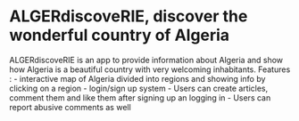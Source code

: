 # ALGERdiscoveRIE, discover the wonderful country of Algeria 
ALGERdiscoveRIE is an app to provide information about Algeria and show how Algeria is a beautiful country with very welcoming inhabitants. Features : - interactive map of Algeria divided into regions and showing info by clicking on a region - login/sign up system - Users can create articles, comment them and like them after signing up an logging in - Users can report abusive comments as well
